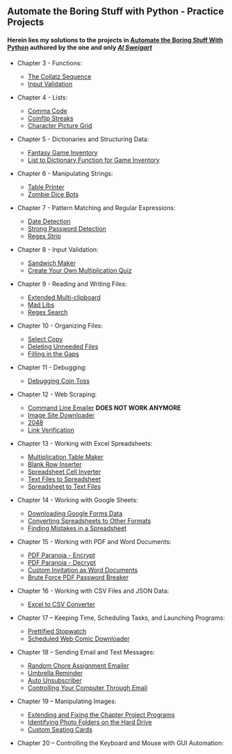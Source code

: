 ## Automate the Boring Stuff with Python - Practice Projects

#### Herein lies my solutions to the projects in [Automate the Boring Stuff With Python](https://automatetheboringstuff.com/) authored by the one and only [_Al Sweigart_](https://alsweigart.com/)

- Chapter 3 - Functions:

  - [The Collatz Sequence](https://github.com/Vasallius/Python-Journey/blob/master/Automate%20the%20Boring%20Stuff%20With%20Python/Ch3-Functions/collatz_sequence.py)
  - [Input Validation](https://github.com/Vasallius/Python-Journey/blob/master/Automate%20the%20Boring%20Stuff%20With%20Python/Ch3-Functions/input_validation.py)

- Chapter 4 - Lists:

  - [Comma Code](https://github.com/Vasallius/Python-Journey/blob/master/Automate%20the%20Boring%20Stuff%20With%20Python/Ch4-Lists/character_picture_grid.py)
  - [Coinflip Streaks](https://github.com/Vasallius/Python-Journey/blob/master/Automate%20the%20Boring%20Stuff%20With%20Python/Ch4-Lists/coin_flip_streaks.py)
  - [Character Picture Grid](https://github.com/Vasallius/Python-Journey/blob/master/Automate%20the%20Boring%20Stuff%20With%20Python/Ch4-Lists/comma_code.py)

- Chapter 5 - Dictionaries and Structuring Data:

  - [Fantasy Game Inventory](https://github.com/Vasallius/Python-Journey/blob/master/Automate%20the%20Boring%20Stuff%20With%20Python/Ch5-Dictionaries%20and%20Structuring%20Data/fantasy_game_inventory.py)
  - [List to Dictionary Function for Game Inventory](https://github.com/Vasallius/Python-Journey/blob/master/Automate%20the%20Boring%20Stuff%20With%20Python/Ch5-Dictionaries%20and%20Structuring%20Data/list_to_dictionary_function.py)

- Chapter 6 - Manipulating Strings:

  - [Table Printer](https://github.com/Vasallius/Python-Journey/blob/master/Automate%20the%20Boring%20Stuff%20With%20Python/Ch6-Manipulating%20Strings/table_printer.py)
  - [Zombie Dice Bots](https://github.com/Vasallius/Python-Journey/blob/master/Automate%20the%20Boring%20Stuff%20With%20Python/Ch6-Manipulating%20Strings/zombiedice_bots.py)

- Chapter 7 - Pattern Matching and Regular Expressions:

  - [Date Detection](https://github.com/Vasallius/Python-Journey/blob/master/Automate%20the%20Boring%20Stuff%20With%20Python/Ch7-Pattern%20Matching%20and%20Regular%20Expressions/date_detection.py)
  - [Strong Password Detection](https://github.com/Vasallius/Python-Journey/blob/master/Automate%20the%20Boring%20Stuff%20With%20Python/Ch7-Pattern%20Matching%20and%20Regular%20Expressions/strong_password_detection.py)
  - [Regex Strip](https://github.com/Vasallius/Python-Journey/blob/master/Automate%20the%20Boring%20Stuff%20With%20Python/Ch7-Pattern%20Matching%20and%20Regular%20Expressions/regex_strip.py)

- Chapter 8 - Input Validation:

  - [Sandwich Maker](https://github.com/Vasallius/Python-Journey/blob/master/Automate%20the%20Boring%20Stuff%20With%20Python/Ch8-Input%20Validation/sandwich_maker.py)
  - [Create Your Own Multiplication Quiz](https://github.com/Vasallius/Python-Journey/blob/master/Automate%20the%20Boring%20Stuff%20With%20Python/Ch8-Input%20Validation/multiplication_quiz.py)

- Chapter 9 - Reading and Writing Files:

  - [Extended Multi-clipboard](https://github.com/Vasallius/Python-Journey/blob/master/Automate%20the%20Boring%20Stuff%20With%20Python/Ch9-Reading%20and%20Writing%20Files/multi_clipboard.py)
  - [Mad Libs](https://github.com/Vasallius/Python-Journey/blob/master/Automate%20the%20Boring%20Stuff%20With%20Python/Ch9-Reading%20and%20Writing%20Files/mad_libs.py)
  - [Regex Search](https://github.com/Vasallius/Python-Journey/blob/master/Automate%20the%20Boring%20Stuff%20With%20Python/Ch9-Reading%20and%20Writing%20Files/regex_search.py)

- Chapter 10 - Organizing Files:

  - [Select Copy](https://github.com/Vasallius/Python-Journey/blob/master/Automate%20the%20Boring%20Stuff%20With%20Python/Ch10-Organizing%20Files/select_copy.py)
  - [Deleting Unneeded Files](https://github.com/Vasallius/Python-Journey/blob/master/Automate%20the%20Boring%20Stuff%20With%20Python/Ch10-Organizing%20Files/deleting_unneeded_files.py)
  - [Filling in the Gaps](https://github.com/Vasallius/Python-Journey/blob/master/Automate%20the%20Boring%20Stuff%20With%20Python/Ch10-Organizing%20Files/filling_in_the_gaps.py)

- Chapter 11 - Debugging:

  - [Debugging Coin Toss](https://github.com/Vasallius/Python-Journey/blob/master/Automate%20the%20Boring%20Stuff%20With%20Python/Ch11-Debugging/debugging_coin_toss.py)

- Chapter 12 - Web Scraping:

  - [Command Line Emailer](https://github.com/Vasallius/Python-Journey/blob/master/Automate%20the%20Boring%20Stuff%20With%20Python/Ch12-Web%20Scraping/command_line_emailer.py) **DOES NOT WORK ANYMORE**
  - [Image Site Downloader](https://github.com/Vasallius/Python-Journey/blob/master/Automate%20the%20Boring%20Stuff%20With%20Python/Ch12-Web%20Scraping/image_site_downloader.py)
  - [2048](https://github.com/Vasallius/Python-Journey/blob/master/Automate%20the%20Boring%20Stuff%20With%20Python/Ch12-Web%20Scraping/2048.py)
  - [Link Verification](https://github.com/Vasallius/Python-Journey/blob/master/Automate%20the%20Boring%20Stuff%20With%20Python/Ch12-Web%20Scraping/link_verification.py)

- Chapter 13 - Working with Excel Spreadsheets:

  - [Multiplication Table Maker](https://github.com/Vasallius/Python-Journey/blob/master/Automate%20the%20Boring%20Stuff%20With%20Python/Ch13-Working%20With%20Excel%20Spreadsheets/multiplication_table_maker.py)
  - [Blank Row Inserter](https://github.com/Vasallius/Python-Journey/blob/master/Automate%20the%20Boring%20Stuff%20With%20Python/Ch13-Working%20With%20Excel%20Spreadsheets/blank_row_inserter.py)
  - [Spreadsheet Cell Inverter](https://github.com/Vasallius/Python-Journey/blob/master/Automate%20the%20Boring%20Stuff%20With%20Python/Ch13-Working%20With%20Excel%20Spreadsheets/spreadsheet_cell_inverter.py)
  - [Text Files to Spreadsheet](https://github.com/Vasallius/Python-Journey/blob/master/Automate%20the%20Boring%20Stuff%20With%20Python/Ch13-Working%20With%20Excel%20Spreadsheets/textfiles_to_spreadsheet.py)
  - [Spreadsheet to Text Files](https://github.com/Vasallius/Python-Journey/blob/master/Automate%20the%20Boring%20Stuff%20With%20Python/Ch13-Working%20With%20Excel%20Spreadsheets/spreedsheet_to_textfiles.py)

- Chapter 14 - Working with Google Sheets:

  - [Downloading Google Forms Data](https://github.com/Vasallius/Python-Journey/blob/master/Automate%20the%20Boring%20Stuff%20With%20Python/Ch14-Working%20with%20Google%20Sheets/downloading_google_forms_data.py)
  - [Converting Spreadsheets to Other Formats](https://github.com/Vasallius/Python-Journey/blob/master/Automate%20the%20Boring%20Stuff%20With%20Python/Ch14-Working%20with%20Google%20Sheets/converting_spreadsheets_to_other_formats.py)
  - [Finding Mistakes in a Spreadsheet](https://github.com/Vasallius/Python-Journey/blob/master/Automate%20the%20Boring%20Stuff%20With%20Python/Ch14-Working%20with%20Google%20Sheets/finding_mistakes_in_a_spreadsheet.py)

- Chapter 15 - Working with PDF and Word Documents:

  - [PDF Paranoia - Encrypt](https://github.com/Vasallius/Python-Journey/blob/master/Automate%20the%20Boring%20Stuff%20With%20Python/Ch15-Working%20with%20PDF%20and%20Word%20Documents/pdf_paranoia_encrypt.py)
  - [PDF Paranoia - Decrypt](https://github.com/Vasallius/Python-Journey/blob/master/Automate%20the%20Boring%20Stuff%20With%20Python/Ch15-Working%20with%20PDF%20and%20Word%20Documents/pdf_paranoia_decrypt.py)
  - [Custom Invitation as Word Documents](https://github.com/Vasallius/Python-Journey/blob/master/Automate%20the%20Boring%20Stuff%20With%20Python/Ch15-Working%20with%20PDF%20and%20Word%20Documents/custom_invitation_as_word_documents.py)
  - [Brute Force PDF Password Breaker](https://github.com/Vasallius/Python-Journey/blob/master/Automate%20the%20Boring%20Stuff%20With%20Python/Ch15-Working%20with%20PDF%20and%20Word%20Documents/brute_force_pdf_password_breaker.py)

- Chapter 16 - Working with CSV Files and JSON Data:

  - [Excel to CSV Converter](https://github.com/Vasallius/Python-Journey/blob/master/Automate%20the%20Boring%20Stuff%20With%20Python/Ch16-Working%20with%20CSV%20Files%20and%20JSON%20Data/excel_to_csv_converter.py)

- Chapter 17 – Keeping Time, Scheduling Tasks, and Launching Programs:

  - [Prettified Stopwatch](https://github.com/Vasallius/Python-Journey/blob/master/Automate%20the%20Boring%20Stuff%20With%20Python/Ch17-Keeping%20Time%2C%20Shcheduling%20Tasks%2C%20and%20Launching%20Programs/prettified_stopwatch.py)
  - [Scheduled Web Comic Downloader](https://github.com/Vasallius/Python-Journey/blob/master/Automate%20the%20Boring%20Stuff%20With%20Python/Ch17-Keeping%20Time%2C%20Shcheduling%20Tasks%2C%20and%20Launching%20Programs/scheduled_web_comic_downloader.py)

- Chapter 18 – Sending Email and Text Messages:

  - [Random Chore Assignment Emailer](https://github.com/Vasallius/Python-Journey/blob/master/Automate%20the%20Boring%20Stuff%20With%20Python/Ch18-Sending%20Email%20and%20Text%20Messages/random_chore_assignment_emailer.py)
  - [Umbrella Reminder](https://github.com/Vasallius/Python-Journey/blob/master/Automate%20the%20Boring%20Stuff%20With%20Python/Ch18-Sending%20Email%20and%20Text%20Messages/umbrella_reminder.py)
  - [Auto Unsubscriber](https://github.com/Vasallius/Python-Journey/blob/master/Automate%20the%20Boring%20Stuff%20With%20Python/Ch18-Sending%20Email%20and%20Text%20Messages/auto_unsubscriber.py)
  - [Controlling Your Computer Through Email](https://github.com/Vasallius/Python-Journey/blob/master/Automate%20the%20Boring%20Stuff%20With%20Python/Ch18-Sending%20Email%20and%20Text%20Messages/controlling_computer_through_email.py)

- Chapter 19 – Manipulating Images:

  - [Extending and Fixing the Chapter Project Programs](https://github.com/Vasallius/Python-Journey/blob/master/Automate%20the%20Boring%20Stuff%20With%20Python/Ch19-Manipulating%20Images/resize_and_add_logo.py)
  - [Identifying Photo Folders on the Hard Drive](https://github.com/Vasallius/Python-Journey/blob/master/Automate%20the%20Boring%20Stuff%20With%20Python/Ch19-Manipulating%20Images/identifying_photo_folders_in_hard_drive.py)
  - [Custom Seating Cards](https://github.com/Vasallius/Python-Journey/blob/master/Automate%20the%20Boring%20Stuff%20With%20Python/Ch19-Manipulating%20Images/custom_seating_cards.py)

- Chapter 20 – Controlling the Keyboard and Mouse with GUI Automation:

